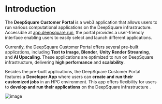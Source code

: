 # Introduction

The **DeepSquare Customer Portal** is a web3 application that allows users to run various computational applications on the DeepSquare infrastructure. Accessible at [app.deepsquare.run](app.deepsquare.run), the portal provides a user-friendly interface enabling users to easily select and launch different applications.

Currently, the DeepSquare Customer Portal offers several pre-built applications, including **Text to Image**, **Blender**, **Unity Render Streaming**, and **AI Upscaling**. These applications are optimized to run on DeepSquare infrastructure, delivering **high performance** and **scalability**.

Besides the pre-built applications, the DeepSquare Customer Portal features a **Developer App** where users can **create and run their customized jobs** in an HPC environment. This app offers flexibility for users to **develop and run their applications** on the DeepSquare infrastructure .

![image](https://user-images.githubusercontent.com/29931035/226669719-b0a77a3a-16bc-437e-ae8f-203af75c9527.png)
